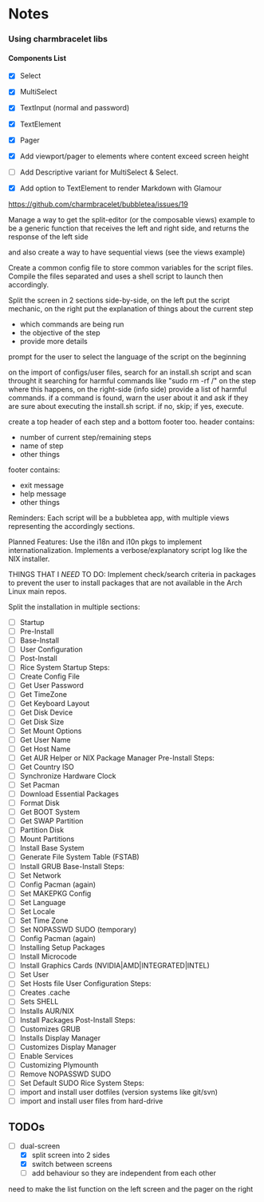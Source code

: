 # Notes

### Using charmbracelet libs

#### Components List

- [x] Select
- [x] MultiSelect
- [x] TextInput (normal and password)
- [x] TextElement
- [x] Pager
- [x] Add viewport/pager to elements where content exceed screen height
- [ ] Add Descriptive variant for MultiSelect & Select.
- [x] Add option to TextElement to render Markdown with Glamour


<https://github.com/charmbracelet/bubbletea/issues/19>


Manage a way to get the split-editor (or the composable views) example to be a 
generic function that receives the left and right side, and returns the 
response of the left side

and also create a way to have sequential views (see the views example)


Create a common config file to store common variables for the script files.
Compile the files separated and uses a shell script to launch then accordingly.

Split the screen in 2 sections side-by-side, on the left put the script
mechanic, on the right put the explanation of things about the current step
- which commands are being run
- the objective of the step
- provide more details

prompt for the user to select the language of the script on the beginning

on the import of configs/user files, search for an install.sh script
and scan throught it searching for harmful commands like "sudo rm -rf /"
on the step where this happens, on the right-side (info side) provide
a list of harmful commands.
if a command is found, warn the user about it and ask if they are sure
about executing the install.sh script. if no, skip; if yes, execute.

create a top header of each step and a bottom footer too.
header contains:
- number of current step/remaining steps
- name of step
- other things

footer contains:
- exit message
- help message
- other things

Reminders:
Each script will be a bubbletea app, with multiple views representing the
accordingly sections.

Planned Features:
Use the i18n and i10n pkgs to implement internationalization.
Implements a verbose/explanatory script log like the NIX installer.

THINGS THAT I *NEED* TO DO:
Implement check/search criteria in packages to prevent the user to install
packages that are not available in the Arch Linux main repos.

Split the installation in multiple sections:
- [ ] Startup
- [ ] Pre-Install
- [ ] Base-Install
- [ ] User Configuration
- [ ] Post-Install
- [ ] Rice System
Startup Steps:
- [ ] Create Config File
- [ ] Get User Password
- [ ] Get TimeZone
- [ ] Get Keyboard Layout
- [ ] Get Disk Device
- [ ] Get Disk Size
- [ ] Set Mount Options
- [ ] Get User Name
- [ ] Get Host Name
- [ ] Get AUR Helper or NIX Package Manager
Pre-Install Steps:
- [ ] Get Country ISO
- [ ] Synchronize Hardware Clock
- [ ] Set Pacman
- [ ] Download Essential Packages
- [ ] Format Disk
- [ ] Get BOOT System
- [ ] Get SWAP Partition
- [ ] Partition Disk
- [ ] Mount Partitions
- [ ] Install Base System
- [ ] Generate File System Table (FSTAB)
- [ ] Install GRUB
Base-Install Steps:
- [ ] Set Network
- [ ] Config Pacman (again)
- [ ] Set MAKEPKG Config
- [ ] Set Language
- [ ] Set Locale
- [ ] Set Time Zone
- [ ] Set NOPASSWD SUDO (temporary)
- [ ] Config Pacman (again)
- [ ] Installing Setup Packages
- [ ] Install Microcode
- [ ] Install Graphics Cards (NVIDIA|AMD|INTEGRATED|INTEL)
- [ ] Set User
- [ ] Set Hosts file
User Configuration Steps:
- [ ] Creates .cache
- [ ] Sets SHELL
- [ ] Installs AUR/NIX
- [ ] Install Packages
Post-Install Steps:
- [ ] Customizes GRUB
- [ ] Installs Display Manager
- [ ] Customizes Display Manager
- [ ] Enable Services
- [ ] Customizing Plymounth
- [ ] Remove NOPASSWD SUDO
- [ ] Set Default SUDO
Rice System Steps:
- [ ] import and install user dotfiles (version systems like git/svn)
- [ ] import and install user files from hard-drive

## TODOs

- [ ] dual-screen
    - [x] split screen into 2 sides
    - [x] switch between screens
    - [ ] add behaviour so they are independent from each other

need to make the list function on the left screen and the pager on the right
